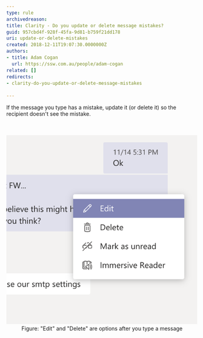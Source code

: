 ```yaml
---
type: rule
archivedreason: 
title: Clarity - Do you update or delete message mistakes?
guid: 957cbd4f-928f-45fa-9d81-b759f21dd178
uri: update-or-delete-mistakes
created: 2018-12-11T19:07:30.0000000Z
authors:
- title: Adam Cogan
  url: https://ssw.com.au/people/adam-cogan
related: []
redirects:
- clarity-do-you-update-or-delete-message-mistakes

---
```



If the message you type has a mistake, update it (or delete it) so the recipient doesn't see the mistake.​<br>
<br><excerpt class='endintro'></excerpt><br>
<dl class="image"><dt>​​​<img src="Screen Shot 2018-12-11 at 1.52.42 PM.png" alt="Screen Shot 2018-12-11 at 1.52.42 PM.png" />​​</dt><dd>Figure: "Edit" and "Delete" are options after you type a message​​<br></dd></dl>


